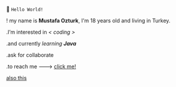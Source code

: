 👋 ```Hello World!```

! my name is **Mustafa Ozturk**, I'm 18 years old and living in Turkey.

.I’m interested in *< coding >*

.and currently *learning* ***Java***

.ask for collaborate
 
.to reach me ---> [click me!](mailto:m.ozturk1251@gmail.com)

<a href="mailto:m.ozturk1251@gmail.com"> also this </a>
